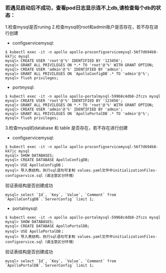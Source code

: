 ### 若遇见启动后不成功，查看pod日志显示连不上db,请检查每个db的状态：
1.检查mysql是否runing
2.检查mysql的root和admin账户是否存在，若不存在进行创建
  - configservicemysql:
  ```
  $ kubectl exec -it -n apollo apollo-proconfigservicemysql-56f7d694b8-kk7jc mysql
  mysql> CREATE USER 'root'@'%' IDENTIFIED BY '123456';
  mysql> GRANT ALL PRIVILEGES ON *.* TO 'root'@'%' WITH GRANT OPTION;
  mysql> CREATE USER 'admin'@'%' IDENTIFIED BY 'admin';
  mysql> GRANT ALL PRIVILEGES ON `ApolloConfigDB`.* TO 'admin'@'%';
  mysql> flush privileges; 
  ```
  - portmysql:
  ```
  $ kubectl exec -it -n apollo apollo-portalmysql-59968c4db8-2fczs mysql
  mysql> CREATE USER 'root'@'%' IDENTIFIED BY '123456';
  mysql> GRANT ALL PRIVILEGES ON *.* TO 'root'@'%' WITH GRANT OPTION;
  mysql> CREATE USER 'admin'@'%' IDENTIFIED BY 'admin';
  mysql> GRANT ALL PRIVILEGES ON `ApolloPortalDB`.* TO 'admin'@'%';
  mysql> flush privileges; 
  ```
3.检查mysql的database 和 table 是否存在，若不存在进行创建
  - configservicemysql:
  ```
  $ kubectl exec -it -n apollo apollo-proconfigservicemysql-56f7d694b8-kk7jc mysql
  mysql> SHOW DATABASES;
  mysql> CREATE DATABASE ApolloConfigDB;
  mysql> USE ApolloConfigDB；
  mysql> 导入表结构，执行sql语句可复制 values.yaml文件中initializationFiles-configservice.sql（请注意区分环境）
  ```
  验证表结构是否创建成功
  ```
  mysql> select `Id`, `Key`, `Value`, `Comment` from `ApolloConfigDB`.`ServerConfig` limit 1;
  ```
  - portalmysql:
  ```
  $ kubectl exec -it -n apollo apollo-portalmysql-59968c4db8-2fczs mysql
  mysql> SHOW DATABASES;
  mysql> CREATE DATABASE ApolloPortalDB;
  mysql> USE ApolloPortalDB；
  mysql> 导入表结构，执行sql语句可复制 values.yaml文件中initializationFiles-configservice.sql（请注意区分环境）
  ```
  验证表结构是否创建成功
  ```
  mysql> select `Id`, `Key`, `Value`, `Comment` from `ApolloPortalDB`.`ServerConfig` limit 1;
  ```
